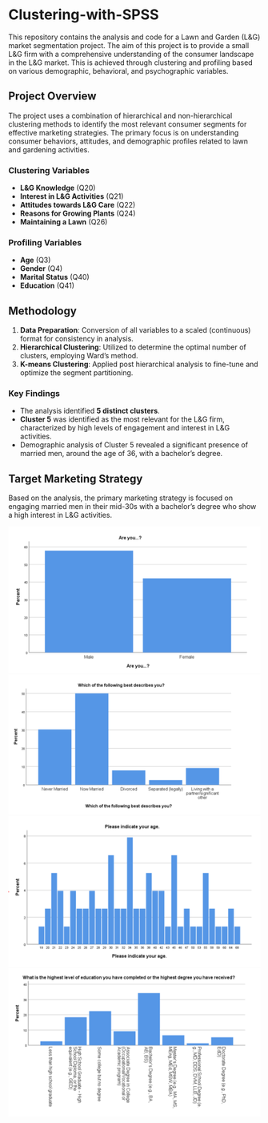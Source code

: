 # Clustering-with-SPSS

This repository contains the analysis and code for a Lawn and Garden (L&G) market segmentation project. The aim of this project is to provide a small L&G firm with a comprehensive understanding of the consumer landscape in the L&G market. This is achieved through clustering and profiling based on various demographic, behavioral, and psychographic variables.

## Project Overview
The project uses a combination of hierarchical and non-hierarchical clustering methods to identify the most relevant consumer segments for effective marketing strategies. The primary focus is on understanding consumer behaviors, attitudes, and demographic profiles related to lawn and gardening activities.

### Clustering Variables
- **L&G Knowledge** (Q20)
- **Interest in L&G Activities** (Q21)
- **Attitudes towards L&G Care** (Q22)
- **Reasons for Growing Plants** (Q24)
- **Maintaining a Lawn** (Q26)

### Profiling Variables
- **Age** (Q3)
- **Gender** (Q4)
- **Marital Status** (Q40)
- **Education** (Q41)

## Methodology
1. **Data Preparation**: Conversion of all variables to a scaled (continuous) format for consistency in analysis.
2. **Hierarchical Clustering**: Utilized to determine the optimal number of clusters, employing Ward’s method.
3. **K-means Clustering**: Applied post hierarchical analysis to fine-tune and optimize the segment partitioning.

### Key Findings
- The analysis identified **5 distinct clusters**.
- **Cluster 5** was identified as the most relevant for the L&G firm, characterized by high levels of engagement and interest in L&G activities.
- Demographic analysis of Cluster 5 revealed a significant presence of married men, around the age of 36, with a bachelor’s degree.

## Target Marketing Strategy
Based on the analysis, the primary marketing strategy is focused on engaging married men in their mid-30s with a bachelor’s degree who show a high interest in L&G activities.

<p float="left">
  <img src="/Analysis images/Gender Analysis.png" width="600" />
  <img src="/Analysis images/Marital Status Analysis.png" width="600" /> 
  <img src="/Analysis images/Age Analysis.png" width="600" />
  <img src="/Analysis images/Education Analysis.png" width="600" />
</p>
